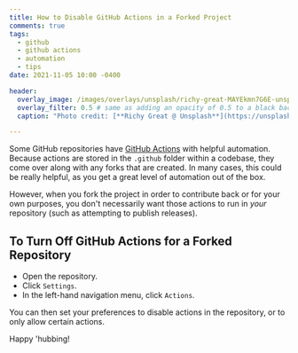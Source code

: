 ```yaml
---
title: How to Disable GitHub Actions in a Forked Project
comments: true
tags:
  - github
  - github actions
  - automation
  - tips
date: 2021-11-05 10:00 -0400

header:
  overlay_image: /images/overlays/unsplash/richy-great-MAYEkmn7G6E-unsplash.jpg
  overlay_filter: 0.5 # same as adding an opacity of 0.5 to a black background
  caption: "Photo credit: [**Richy Great @ Unsplash**](https://unsplash.com/@richygreat?utm_source=unsplash&utm_medium=referral&utm_content=creditCopyText)"

---
```

Some GitHub repositories have [GitHub Actions](https://github.com/features/actions) with helpful automation. Because actions are stored in the `.github` folder within a codebase, they come over along with any forks that are created. In many cases, this could be really helpful, as you get a great level of automation out of the box.

However, when you fork the project in order to contribute back or for your own purposes, you don't necessarily want those actions to run in _your_ repository (such as attempting to publish releases).

## To Turn Off GitHub Actions for a Forked Repository

* Open the repository.
* Click `Settings`.
* In the left-hand navigation menu, click `Actions`.

You can then set your preferences to disable actions in the repository, or to only allow certain actions.

Happy 'hubbing!
